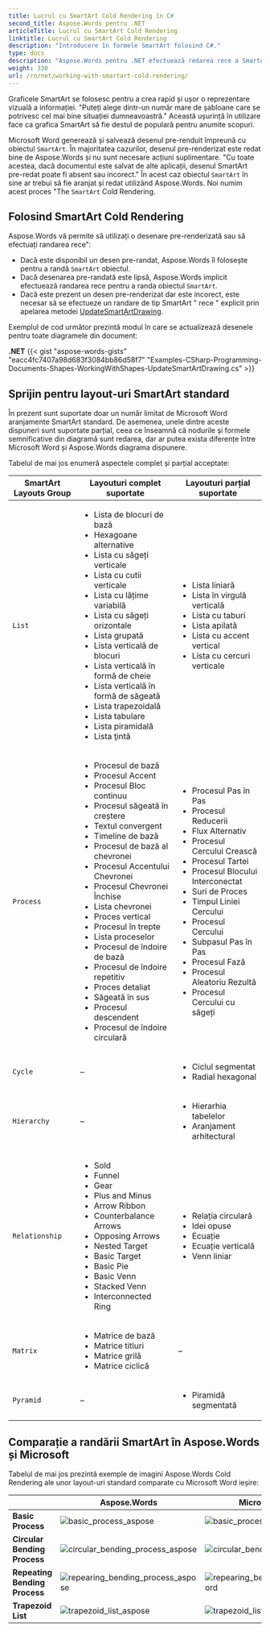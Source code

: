 ```yaml
---
title: Lucrul cu SmartArt Cold Rendering în C#
second_title: Aspose.Words pentru .NET
articleTitle: Lucrul cu SmartArt Cold Rendering
linktitle: Lucrul cu SmartArt Cold Rendering
description: "Introducere în formele SmartArt folosind C#."
type: docs
description: "Aspose.Words pentru .NET efectuează redarea rece a SmartArt, ceea ce înseamnă că plasează și redă obiecte SmartArt dacă desenul SmartArt pre-renderizat este lipsă sau incorect folosind C#."
weight: 330
url: /ro/net/working-with-smartart-cold-rendering/
---
```


Graficele SmartArt se folosesc pentru a crea rapid și ușor o reprezentare vizuală a informației. "Puteți alege dintr-un număr mare de șabloane care se potrivesc cel mai bine situației dumneavoastră." Această ușurință în utilizare face ca grafica SmartArt să fie destul de populară pentru anumite scopuri.

Microsoft Word generează și salvează desenul pre-renduit împreună cu obiectul `SmartArt`. În majoritatea cazurilor, desenul pre-renderizat este redat bine de Aspose.Words și nu sunt necesare acțiuni suplimentare. "Cu toate acestea, dacă documentul este salvat de alte aplicații, desenul SmartArt pre-redat poate fi absent sau incorect." În acest caz obiectul `SmartArt` în sine ar trebui să fie aranjat și redat utilizând Aspose.Words. Noi numim acest proces "The `SmartArt` Cold Rendering.

## Folosind SmartArt Cold Rendering

Aspose.Words vă permite să utilizați o desenare pre-renderizată sau să efectuați randarea rece":

* Dacă este disponibil un desen pre-randat, Aspose.Words îl folosește pentru a randă `SmartArt` obiectul.
* Dacă desenarea pre-randată este lipsă, Aspose.Words implicit efectuează randarea rece pentru a randa obiectul `SmartArt`.
* Dacă este prezent un desen pre-renderizat dar este incorect, este necesar să se efectueze un randare de tip SmartArt " rece " explicit prin apelarea metodei [UpdateSmartArtDrawing](https://reference.aspose.com/words/net/aspose.words.drawing/shape/updatesmartartdrawing/).

Exemplul de cod următor prezintă modul în care se actualizează desenele pentru toate diagramele din document:

**.NET**
{{< gist "aspose-words-gists" "eacc4fc7407a98d683f3084bb86d58f7" "Examples-CSharp-Programming-Documents-Shapes-WorkingWithShapes-UpdateSmartArtDrawing.cs" >}}

## Sprijin pentru layout-uri SmartArt standard

În prezent sunt suportate doar un număr limitat de Microsoft Word aranjamente SmartArt standard. De asemenea, unele dintre aceste dispuneri sunt suportate parțial, ceea ce înseamnă că nodurile și formele semnificative din diagramă sunt redarea, dar ar putea exista diferențe între Microsoft Word și Aspose.Words diagrama dispunere.

Tabelul de mai jos enumeră aspectele complet și parțial acceptate:

| SmartArt Layouts Group | Layouturi complet suportate | Layouturi parțial suportate |
| ---------------------- | ------------------------------------------------------------ | ------------------------------------------------------------ |
| `List` | <ul><li>Lista de blocuri de bază</li><li>Hexagoane alternative</li><li>Lista cu săgeți verticale</li><li>Lista cu cutii verticale</li><li>Lista cu lățime variabilă</li><li>Lista cu săgeți orizontale</li><li>Lista grupată</li><li>Lista verticală de blocuri</li><li>Lista verticală în formă de cheie</li><li>Lista verticală în formă de săgeată</li><li>Lista trapezoidală</li><li>Lista tabulare</li><li>Lista piramidală</li><li>Lista ţintă</li></ul> | <ul><li>Lista liniară</li> <li>Lista în virgulă verticală</li> <li>Lista cu taburi</li> <li>Lista apilată</li> <li>Lista cu accent vertical</li> <li>Lista cu cercuri verticale</li></ul> |
| `Process` | <ul><li>Procesul de bază</li><li>Procesul Accent</li><li>Procesul Bloc continuu</li><li>Procesul săgeată în creștere</li><li>Textul convergent</li><li>Timeline de bază</li><li>Procesul de bază al chevronei</li><li>Procesul Accentului Chevronei</li><li>Procesul Chevronei Închise</li><li>Lista chevronei</li><li>Proces vertical</li><li>Procesul în trepte</li><li>Lista proceselor</li><li>Procesul de îndoire de bază</li><li>Procesul de îndoire repetitiv</li><li>Proces detaliat</li><li>Săgeată în sus</li><li>Procesul descendent</li><li>Procesul de îndoire circulară</li></ul> | <ul><li>Procesul Pas în Pas</li> <li>Procesul Reducerii</li> <li>Flux Alternativ</li> <li>Procesul Cercului Crească</li> <li>Procesul Tartei</li> <li>Procesul Blocului Interconectat</li> <li>Suri de Proces</li> <li>Timpul Liniei Cercului</li> <li>Procesul Cercului</li> <li>Subpasul Pas în Pas</li> <li>Procesul Fază</li> <li>Procesul Aleatoriu Rezultă</li> <li>Procesul Cercului cu săgeți</li></ul> |
| `Cycle` |–| <ul><li>Ciclul segmentat</li><li>Radial hexagonal</li></ul> |
| `Hierarchy` |–| <ul><li>Hierarhia tabelelor</li> <li>Aranjament arhitectural</li></ul> |
| `Relationship` | <ul><li>Sold</li><li>Funnel</li><li>Gear</li><li>Plus and Minus</li><li>Arrow Ribbon</li><li>Counterbalance Arrows</li><li>Opposing Arrows</li><li>Nested Target</li><li>Basic Target</li><li>Basic Pie</li><li>Basic Venn</li><li>Stacked Venn</li><li>Interconnected Ring</li></ul> | <ul><li>Relația circulară</li><li>Idei opuse</li><li>Ecuație</li><li>Ecuație verticală</li><li>Venn liniar</li></ul> |
| `Matrix` | <ul><li>Matrice de bază</li> <li>Matrice titluri</li> <li>Matrice grilă</li> <li>Matrice ciclică</li></ul> |–|
| `Pyramid` |–| <ul><li>Piramidă segmentată</li></ul> |

## Comparație a randării SmartArt în Aspose.Words și Microsoft

Tabelul de mai jos prezintă exemple de imagini Aspose.Words Cold Rendering ale unor layout-uri standard comparate cu Microsoft Word ieșire:

|| **Aspose.Words** | **Microsoft Word** |
| ----------------------------- | ------------------------------------------------------------ | ------------------------------------------------------------ |
| **Basic Process** | <img src="basic-process-aspose.png" alt="basic_process_aspose"/> | <img src="basic-process-word.png" alt="basic_process_word"/> |
| **Circular Bending Process** | <img src="circular-bending-process-aspose.png" alt="circular_bending_process_aspose"/> | <img src="circular-bending-process-word.png" alt="circular_bending_process_word"/> |
| **Repeating Bending Process** | <img src="repearing-bending-process-aspose.png" alt="repearing_bending_process_aspose"/> | <img src="repearing-bending-process-word.png" alt="repearing_bending_process_word"/> |
| **Trapezoid List** | <img src="trapezoid-list-aspose.png" alt="trapezoid_list_aspose"/> | <img src="trapezoid-list-word.png" alt="trapezoid_list_word"/> |
